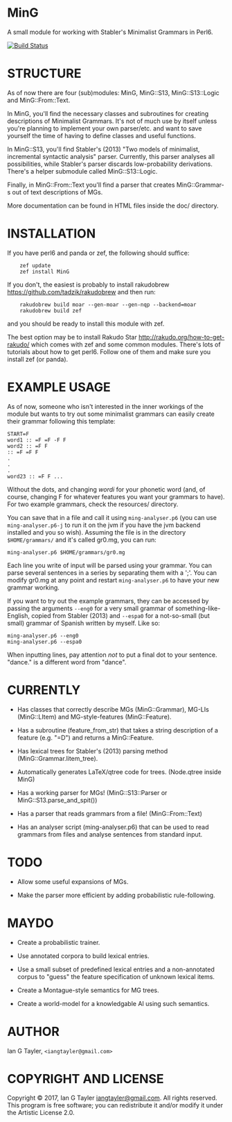 MinG
====

A small module for working with Stabler's Minimalist Grammars in Perl6.

[![Build Status](https://travis-ci.org/IanTayler/MinG.svg?branch=master)](https://travis-ci.org/IanTayler/MinG)

STRUCTURE
=========

As of now there are four (sub)modules: MinG, MinG::S13, MinG::S13::Logic and MinG::From::Text.

In MinG, you'll find the necessary classes and subroutines for creating descriptions of Minimalist Grammars. It's not of much use by itself unless you're planning to implement your own parser/etc. and want to save yourself the time of having to define classes and useful functions.

In MinG::S13, you'll find Stabler's (2013) "Two models of minimalist, incremental syntactic analysis" parser. Currently, this parser analyses all possibilities, while Stabler's parser discards low-probability derivations. There's a helper submodule called MinG::S13::Logic.

Finally, in MinG::From::Text you'll find a parser that creates MinG::Grammar-s out of text descriptions of MGs.

More documentation can be found in HTML files inside the doc/ directory.

INSTALLATION
============

If you have perl6 and panda or zef, the following should suffice:

        zef update
        zef install MinG

If you don't, the easiest is probably to install rakudobrew <https://github.com/tadzik/rakudobrew> and then run:

        rakudobrew build moar --gen-moar --gen-nqp --backend=moar
        rakudobrew build zef

and you should be ready to install this module with zef.

The best option may be to install Rakudo Star <http://rakudo.org/how-to-get-rakudo/> which comes with zef and some common modules. There's lots of tutorials about how to get perl6. Follow one of them and make sure you install zef (or panda).

EXAMPLE USAGE
=============

As of now, someone who isn't interested in the inner workings of the module but wants to try out some minimalist grammars can easily create their grammar following this template:

    START=F
    word1 :: =F =F -F F
    word2 :: =F F
    :: =F =F F
    .
    .
    .
    word23 :: =F F ...

Without the dots, and changing _wordi_ for your phonetic word (and, of course, changing F for whatever features you want your grammars to have). For two example grammars, check the resources/ directory.

You can save that in a file and call it using `ming-analyser.p6` (you can use `ming-analyser.p6-j` to run it on the jvm if you have the jvm backend installed and you so wish). Assuming the file is in the directory `$HOME/grammars/` and it's called gr0.mg, you can run:

    ming-analyser.p6 $HOME/grammars/gr0.mg

Each line you write of input will be parsed using your grammar. You can parse several sentences in a series by separating them with a ';'. You can modify gr0.mg at any point and restart `ming-analyser.p6` to have your new grammar working.

If you want to try out the example grammars, they can be accessed by passing the arguments `--eng0` for a very small grammar of something-like-English, copied from Stabler (2013) and `--espa0` for a not-so-small (but small) grammar of Spanish written by myself. Like so:

    ming-analyser.p6 --eng0
    ming-analyser.p6 --espa0

When inputting lines, pay attention _not_ to put a final dot to your sentence. "dance." is a different word from "dance".

CURRENTLY
=========

  * Has classes that correctly describe MGs (MinG::Grammar), MG-LIs (MinG::LItem) and MG-style-features (MinG::Feature).

  * Has a subroutine (feature_from_str) that takes a string description of a feature (e.g. "=D") and returns a MinG::Feature.

  * Has lexical trees for Stabler's (2013) parsing method (MinG::Grammar.litem_tree).

  * Automatically generates LaTeX/qtree code for trees. (Node.qtree inside MinG)

  * Has a working parser for MGs! (MinG::S13::Parser or MinG::S13.parse_and_spit())

  * Has a parser that reads grammars from a file! (MinG::From::Text)

  * Has an analyser script (ming-analyser.p6) that can be used to read grammars from files and analyse sentences from standard input.

TODO
====

  * Allow some useful expansions of MGs.

  * Make the parser more efficient by adding probabilistic rule-following.

MAYDO
=====

  * Create a probabilistic trainer.

  * Use annotated corpora to build lexical entries.

  * Use a small subset of predefined lexical entries and a non-annotated corpus to "guess" the feature specification of unknown lexical items.

  * Create a Montague-style semantics for MG trees.

  * Create a world-model for a knowledgable AI using such semantics.

AUTHOR
======

Ian G Tayler, `<iangtayler@gmail.com> `

COPYRIGHT AND LICENSE
=====================

Copyright © 2017, Ian G Tayler <iangtayler@gmail.com>. All rights reserved. This program is free software; you can redistribute it and/or modify it under the Artistic License 2.0.
